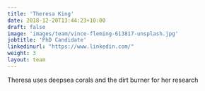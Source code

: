 ```yaml
---
title: 'Theresa King'
date: 2018-12-20T13:44:23+10:00
draft: false
image: 'images/team/vince-fleming-613817-unsplash.jpg'
jobtitle: 'PhD Candidate'
linkedinurl: "https://www.linkedin.com/"
weight: 3
layout: team
---
```


Theresa uses deepsea corals and the dirt burner for her research
